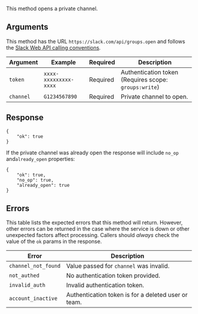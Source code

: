 This method opens a private channel.

## Arguments

This method has the URL `https://slack.com/api/groups.open` and follows the [Slack Web API calling conventions](/web#basics).

| Argument | Example | Required | Description |
| --- | --- | --- | --- |
| `token` | `xxxx-xxxxxxxxx-xxxx` | Required | Authentication token (Requires scope: `groups:write`) |
| `channel` | `G1234567890` | Required | Private channel to open. |

## Response

```
{
    "ok": true
}
```

If the private channel was already open the response will include `no_op` and`already_open` properties:

```
{
    "ok": true,
    "no_op": true,
    "already_open": true
}
```

## Errors

This table lists the expected errors that this method will return. However, other errors can be returned in the case where the service is down or other unexpected factors affect processing. Callers should _always_ check the value of the `ok` params in the response.

| Error | Description |
| --- | --- |
| `channel_not_found` | Value passed for `channel` was invalid. |
| `not_authed` | No authentication token provided. |
| `invalid_auth` | Invalid authentication token. |
| `account_inactive` | Authentication token is for a deleted user or team. |

